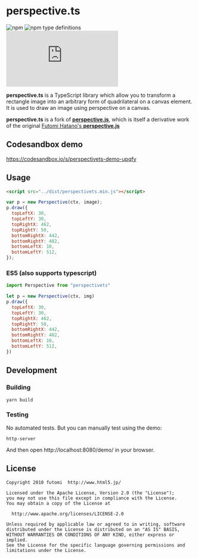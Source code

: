 # perspective.ts
![npm](https://img.shields.io/npm/v/perspectivets) ![npm type definitions](https://img.shields.io/npm/types/typescript) ![GitHub](https://img.shields.io/github/license/adonmo/perspective.ts)

**perspective.ts** is a TypeScript library which allow you to transform a rectangle image into an arbitrary form of quadrilateral on a canvas element. It is used to draw an image using perspective on a canvas.

**perspective.ts** is a fork of [**perspective.js**](https://github.com/wanadev/perspective.js), which is itself a derivative work of the original [Futomi Hatano's **perspective.js**](http://www.html5.jp/test/perspective_canvas/demo1_en.html)


## Codesandbox demo

https://codesandbox.io/s/perspectivets-demo-upqfy

## Usage

```html
<script src="../dist/perspectivets.min.js"></script>
```

```js
var p = new Perspective(ctx, image);
p.draw({
  topLeftX: 30,
  topLeftY: 30,
  topRightX: 462,
  topRightY: 50,
  bottomRightX: 442,
  bottomRightY: 482,
  bottomLeftX: 10,
  bottomLeftY: 512,
});
```

### ES5 (also supports typescript)

```js
import Perspective from "perspectivets"

let p = new Perspective(ctx, img)
p.draw({
  topLeftX: 30,
  topLeftY: 30,
  topRightX: 462,
  topRightY: 50,
  bottomRightX: 442,
  bottomRightY: 482,
  bottomLeftX: 10,
  bottomLeftY: 512,
})
```

## Development

### Building

```
yarn build
```

### Testing

No automated tests. But you can manually test using the demo:

```
http-server
```

And then open http://localhost:8080/demo/ in your browser.

## License

    Copyright 2010 futomi  http://www.html5.jp/

    Licensed under the Apache License, Version 2.0 (the "License");
    you may not use this file except in compliance with the License.
    You may obtain a copy of the License at

      http://www.apache.org/licenses/LICENSE-2.0

    Unless required by applicable law or agreed to in writing, software
    distributed under the License is distributed on an "AS IS" BASIS,
    WITHOUT WARRANTIES OR CONDITIONS OF ANY KIND, either express or implied.
    See the License for the specific language governing permissions and
    limitations under the License.
